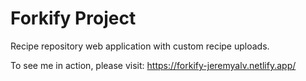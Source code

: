 # Forkify Project

Recipe repository web application with custom recipe uploads.

To see me in action, please visit: https://forkify-jeremyalv.netlify.app/

